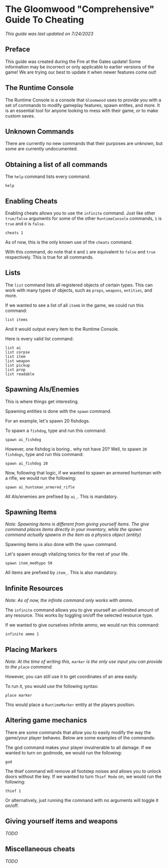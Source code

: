 # The Gloomwood "Comprehensive" Guide To Cheating

*This guide was last updated on 7/24/2023*

## Preface

This guide was created during the Fire at the Gates update! Some information may be incorrect or only applicable to earlier versions of the game! We are trying our best to update it when newer features come out!

## The Runtime Console

The Runtime Console is a console that `Gloomwood` uses to provide you with a set of commands to modify gameplay features, spawn entites, and more. It is an essential tool for anyone looking to mess with their game, or to make custom saves.

## Unknown Commands

There are currently no new commands that their purposes
are unknown, but some are currently undocumented.

## Obtaining a list of all commands

The `help` command lists every command.

```
help
```

## Enabling Cheats

Enabling cheats allows you to use the `infinite` command.
Just like other `true/false` arguments for some of the other
`RuntimeConsole` commands, `1` is `true` and `0` is `false`.
```
cheats 1
```

As of now, this is the only known use of the `cheats` command.

With this command, do note that `0` and `1` are equivalent to
`false` and `true` respectively. This is true for all commands.

## Lists

The `list` command lists all registered objects of certain types.
This can work with many types of objects, such as `props`, `weapons`,
`entities`, and more.

If we wanted to see a list of all `item`s in the game, we could run this command:
```
list items
```
And it would output every item to the Runtime Console.

Here is every valid list command:
```
list ai
list corpse
list item
list weapon
list pickup
list prop
list readable
```

## Spawning AIs/Enemies

This is where things get interesting.

Spawning entities is done with the `spawn` command.

For an example, let's spawn 20 fishdogs.

To spawn a `fishdog`, type and run this command:

```
spawn ai_fishdog
```

However, one fishdog is boring.. why not have 20? Well, to spawn `20 fishdogs`, type and run this command:

```
spawn ai_fishdog 20
```

Now, following that logic, if we wanted to spawn an armored huntsman with a rifle, we would run the following:
```
spawn ai_huntsman_armored_rifle
```

All AIs/enemies are prefixed by `ai_`. This is mandatory.

## Spawning Items 

*Note: Spawning items is different from giving yourself items. The give command places items directly in your inventory, while the spawn command actually spawns in the item as a physics object (entity)*

Spawning items is also done with the `spawn` command.

Let's spawn enough vitalizing tonics for the rest of your life.

```
spawn item_medhypo 50
```

All items are prefixed by `item_`. This is also mandatory.

## Infinite Resources

*Note: As of now, the infinite command only works with ammo.*

The `infinite` command allows you to give yourself an unlimited amount
of any resource. This works by toggling on/off the selected resource type.

If we wanted to give ourselves infinite ammo, we would run this command:

```
infinite ammo 1
```

## Placing Markers

*Note: At the time of writing this, `marker` is the only use input you can provide to the `place` command.*

However, you can still use it to get coordinates of an area easily.

To run it, you would use the following syntax:

```
place marker
```

This would place a `RuntimeMarker` entity at the players position.

## Altering game mechanics

There are some commands that allow you to easily modify the way the game/your player behaves. Below are some examples of the commands:

The god command makes your player invulnerable to all damage. If we wanted to turn on godmode, we would run the following:

```
god
```

The thief command will remove all footstep noises and allows you to unlock doors without the key. If we wanted to turn `Thief Mode` on, we would run the following:

```
thief 1
```

Or alternatively, just running the command with no arguments will toggle it on/off.

## Giving yourself items and weapons

*TODO*

## Miscellaneous cheats

*TODO*



